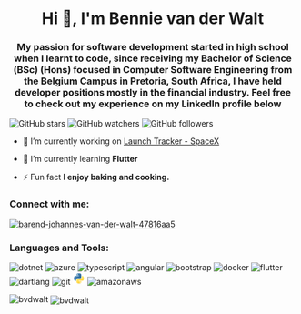 <h1 align="center">Hi 👋, I'm Bennie van der Walt</h1>
<h3 align="center">My passion for software development started in high school when I learnt to code, since receiving my Bachelor of Science (BSc) (Hons) focused in Computer Software Engineering from the Belgium Campus in Pretoria, South Africa, I have held developer positions mostly in the financial industry. Feel free to check out my experience on my LinkedIn profile below</h3>

![GitHub stars](https://img.shields.io/github/stars/bvdwalt?logo=GitHub&style=social)
![GitHub watchers](https://img.shields.io/github/watchers/bvdwalt/spacex_flights?style=social)
![GitHub followers](https://img.shields.io/github/followers/bvdwalt?logo=GitHub&style=social)

- 🔭 I’m currently working on [Launch Tracker - SpaceX](https://github.com/bvdwalt/Launch-Tracker-SpaceX)

- 🌱 I’m currently learning **Flutter**

- ⚡ Fun fact **I enjoy baking and cooking.**

### Connect with me:

<a href="https://www.linkedin.com/in/barend-johannes-van-der-walt-47816aa5/" target="blank"><img src="https://cdn.jsdelivr.net/npm/simple-icons@3.0.1/icons/linkedin.svg" alt="barend-johannes-van-der-walt-47816aa5" height="22" width="22" /></a>

### Languages and Tools:

<p align="left"><img src="https://www.vectorlogo.zone/logos/dotnet/dotnet-vertical.svg" alt="dotnet" width="25" height="25"/> <img src="https://www.vectorlogo.zone/logos/microsoft_azure/microsoft_azure-icon.svg" alt="azure" width="25" height="25"/> <img src="https://www.vectorlogo.zone/logos/typescriptlang/typescriptlang-icon.svg" alt="typescript" width="25" height="25"/> <img src="https://www.vectorlogo.zone/logos/angular/angular-icon.svg" alt="angular" width="25" height="25"/> <img src="https://www.vectorlogo.zone/logos/getbootstrap/getbootstrap-icon.svg" alt="bootstrap" width="25" height="25"/> <img src="https://www.vectorlogo.zone/logos/docker/docker-official.svg" alt="docker" width="25" height="25"/> <img src="https://www.vectorlogo.zone/logos/flutterio/flutterio-icon.svg" alt="flutter" width="22" height="22"/> <img src="https://www.vectorlogo.zone/logos/dartlang/dartlang-icon.svg" alt="dartlang" width="22" height="22"/> <img src="https://www.vectorlogo.zone/logos/git-scm/git-scm-icon.svg" alt="git" width="22" height="22"/> <img src="https://raw.githubusercontent.com/devicons/devicon/9c6bfdb9783cdfe1018666ed76adcfd3eab6fad6/icons/python/python-original.svg" alt="python" width="22" height="22"/> <img src="https://www.vectorlogo.zone/logos/amazon_aws/amazon_aws-icon.svg" alt="amazonaws" width="22" height="22"/></p>

<p><img align="left" src="https://github-readme-stats.vercel.app/api/top-langs/?username=bvdwalt&layout=compact&hide=html" alt="bvdwalt" /></p>

<p>&nbsp;<img align="center" src="https://github-readme-stats.vercel.app/api?username=bvdwalt&show_icons=true" alt="bvdwalt" /></p>
